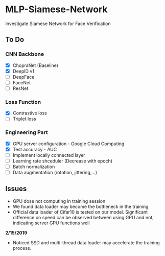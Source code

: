 # MLP-Siamese-Network
Investigate Siamese Network for Face Verification

## To Do
### CNN Backbone 
- [x] ChopraNet (Baseline)
- [x] DeepID v1 
- [ ] DeepFace 
- [ ] FaceNet 
- [ ] ResNet 
### Loss Function
- [x] Contrastive loss
- [ ] Triplet loss
### Engineering Part
- [x] GPU server configuration - Google Cloud Computing
- [x] Test accuracy - AUC
- [ ] Implement locally connected layer
- [ ] Learning rate shceduler (Decrease with epoch)
- [ ] Batch normalization
- [ ] Data augmentation (rotation, jittering,...)

## Issues
-  GPU dose not computing in training session
-  We found data loader may become the bottleneck in the training
-  Official data loader of Cifar10 is tested on our model. Significant difference on speed can be observed between using GPU and not, indicating server GPU functions well

**2/15/2019**

- Noticed SSD and multi-thread data loader may accelerate the training process. 